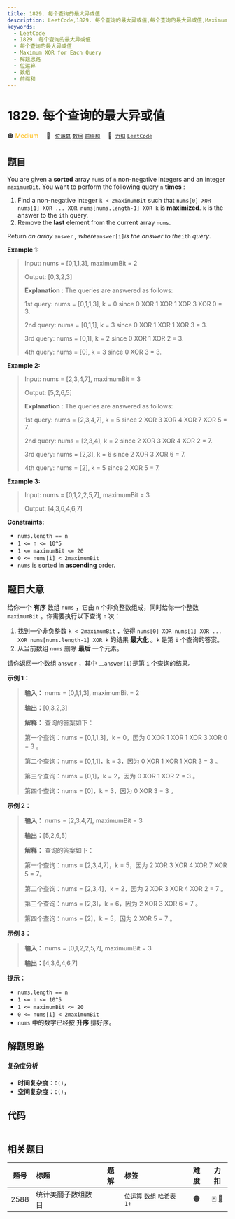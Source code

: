 ```yaml
---
title: 1829. 每个查询的最大异或值
description: LeetCode,1829. 每个查询的最大异或值,每个查询的最大异或值,Maximum XOR for Each Query,解题思路,位运算,数组,前缀和
keywords:
  - LeetCode
  - 1829. 每个查询的最大异或值
  - 每个查询的最大异或值
  - Maximum XOR for Each Query
  - 解题思路
  - 位运算
  - 数组
  - 前缀和
---
```


# 1829. 每个查询的最大异或值

🟠 <font color=#ffb800>Medium</font>&emsp; 🔖&ensp; [`位运算`](/tag/bit-manipulation.md) [`数组`](/tag/array.md) [`前缀和`](/tag/prefix-sum.md)&emsp; 🔗&ensp;[`力扣`](https://leetcode.cn/problems/maximum-xor-for-each-query) [`LeetCode`](https://leetcode.com/problems/maximum-xor-for-each-query)

## 题目

You are given a **sorted** array `nums` of `n` non-negative integers and an
integer `maximumBit`. You want to perform the following query `n` **times** :

  1. Find a non-negative integer `k < 2maximumBit` such that `nums[0] XOR nums[1] XOR ... XOR nums[nums.length-1] XOR k` is **maximized**. `k` is the answer to the `ith` query.
  2. Remove the **last** element from the current array `nums`.

Return _an array_ `answer` _, where_`answer[i]`_is the answer to the_`ith`
_query_.



**Example 1:**

> Input: nums = [0,1,1,3], maximumBit = 2
> 
> Output: [0,3,2,3]
> 
> **Explanation** : The queries are answered as follows:
> 
> 1st query: nums = [0,1,1,3], k = 0 since 0 XOR 1 XOR 1 XOR 3 XOR 0 = 3.
> 
> 2nd query: nums = [0,1,1], k = 3 since 0 XOR 1 XOR 1 XOR 3 = 3.
> 
> 3rd query: nums = [0,1], k = 2 since 0 XOR 1 XOR 2 = 3.
> 
> 4th query: nums = [0], k = 3 since 0 XOR 3 = 3.

**Example 2:**

> Input: nums = [2,3,4,7], maximumBit = 3
> 
> Output: [5,2,6,5]
> 
> **Explanation** : The queries are answered as follows:
> 
> 1st query: nums = [2,3,4,7], k = 5 since 2 XOR 3 XOR 4 XOR 7 XOR 5 = 7.
> 
> 2nd query: nums = [2,3,4], k = 2 since 2 XOR 3 XOR 4 XOR 2 = 7.
> 
> 3rd query: nums = [2,3], k = 6 since 2 XOR 3 XOR 6 = 7.
> 
> 4th query: nums = [2], k = 5 since 2 XOR 5 = 7.

**Example 3:**

> Input: nums = [0,1,2,2,5,7], maximumBit = 3
> 
> Output: [4,3,6,4,6,7]

**Constraints:**

  * `nums.length == n`
  * `1 <= n <= 10^5`
  * `1 <= maximumBit <= 20`
  * `0 <= nums[i] < 2maximumBit`
  * `nums`​​​ is sorted in **ascending** order.


## 题目大意

给你一个 **有序** 数组 `nums` ，它由 `n` 个非负整数组成，同时给你一个整数 `maximumBit` 。你需要执行以下查询 `n` 次：

  1. 找到一个非负整数 `k < 2maximumBit` ，使得 `nums[0] XOR nums[1] XOR ... XOR nums[nums.length-1] XOR k` 的结果 **最大化** 。`k` 是第 `i` 个查询的答案。
  2. 从当前数组 `nums` 删除 **最后** 一个元素。

请你返回一个数组 `answer` ，其中 __`answer[i]`是第 `i` 个查询的结果。

**示例 1：**

> 
> 
> 
> 
> 
> **输入：** nums = [0,1,1,3], maximumBit = 2
> 
> **输出：**[0,3,2,3]
> 
> **解释：** 查询的答案如下：
> 
> 第一个查询：nums = [0,1,1,3]，k = 0，因为 0 XOR 1 XOR 1 XOR 3 XOR 0 = 3 。
> 
> 第二个查询：nums = [0,1,1]，k = 3，因为 0 XOR 1 XOR 1 XOR 3 = 3 。
> 
> 第三个查询：nums = [0,1]，k = 2，因为 0 XOR 1 XOR 2 = 3 。
> 
> 第四个查询：nums = [0]，k = 3，因为 0 XOR 3 = 3 。
> 
> 

**示例 2：**

> 
> 
> 
> 
> 
> **输入：** nums = [2,3,4,7], maximumBit = 3
> 
> **输出：**[5,2,6,5]
> 
> **解释：** 查询的答案如下：
> 
> 第一个查询：nums = [2,3,4,7]，k = 5，因为 2 XOR 3 XOR 4 XOR 7 XOR 5 = 7。
> 
> 第二个查询：nums = [2,3,4]，k = 2，因为 2 XOR 3 XOR 4 XOR 2 = 7 。
> 
> 第三个查询：nums = [2,3]，k = 6，因为 2 XOR 3 XOR 6 = 7 。
> 
> 第四个查询：nums = [2]，k = 5，因为 2 XOR 5 = 7 。
> 
> 

**示例 3：**

> 
> 
> 
> 
> 
> **输入：** nums = [0,1,2,2,5,7], maximumBit = 3
> 
> **输出：**[4,3,6,4,6,7]
> 
> 

**提示：**

  * `nums.length == n`
  * `1 <= n <= 10^5`
  * `1 <= maximumBit <= 20`
  * `0 <= nums[i] < 2maximumBit`
  * `nums`​​​ 中的数字已经按 **升序** 排好序。


## 解题思路

#### 复杂度分析

- **时间复杂度**：`O()`，
- **空间复杂度**：`O()`，

## 代码

```javascript

```

## 相关题目

<!-- prettier-ignore -->
| 题号 | 标题 | 题解 | 标签 | 难度 | 力扣 |
| :------: | :------ | :------: | :------ | :------: | :------: |
| 2588 | 统计美丽子数组数目 |  |  [`位运算`](/tag/bit-manipulation.md) [`数组`](/tag/array.md) [`哈希表`](/tag/hash-table.md) `1+` | 🟠 | [🀄️](https://leetcode.cn/problems/count-the-number-of-beautiful-subarrays) [🔗](https://leetcode.com/problems/count-the-number-of-beautiful-subarrays) |